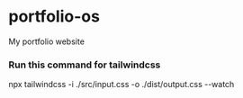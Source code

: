 # portfolio-os
My portfolio website

### Run this command for tailwindcss
npx tailwindcss -i ./src/input.css -o ./dist/output.css --watch
